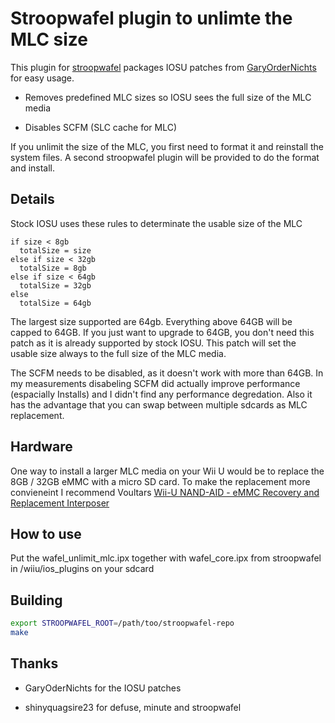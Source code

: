 # Stroopwafel plugin to unlimte the MLC size

This plugin for [stroopwafel](https://github.com/shinyquagsire23/stroopwafel) packages IOSU patches from [GaryOrderNichts](https://github.com/GaryOderNichts) for easy usage.

- Removes predefined MLC sizes so IOSU sees the full size of the MLC media

- Disables SCFM (SLC cache for MLC)

If you unlimit the size of the MLC, you first need to format it and reinstall the system files. A second stroopwafel plugin will be provided to do the format and install.



## Details

Stock IOSU uses these rules to determinate the usable size of the MLC

```
if size < 8gb
  totalSize = size
else if size < 32gb
  totalSize = 8gb
else if size < 64gb
  totalSize = 32gb
else
  totalSize = 64gb
```

The largest size supported are 64gb. Everything above 64GB will be capped to 64GB. If you just want to upgrade to 64GB, you don't need this patch as it is already supported by stock IOSU. This patch will set the usable size always to the full size of the MLC media.

The SCFM needs to be disabled, as it doesn't work with more than 64GB. In my measurements disabeling SCFM did actually improve performance (espacially Installs) and I didn't find any performance degredation. Also it has the advantage that you can swap between multiple sdcards as MLC replacement.

## Hardware

One way to install a larger MLC media on your Wii U would be to replace the 8GB / 32GB eMMC with a micro SD card. To make the replacement more convieneint I recommend Voultars [Wii-U NAND-AID - eMMC Recovery and Replacement Interposer](https://gbatemp.net/threads/wii-u-nand-aid-emmc-recovery-and-replacement-interposer-public-test.630798/)

## How to use

Put the wafel_unlimit_mlc.ipx together with wafel_core.ipx from stroopwafel in /wiiu/ios_plugins on your sdcard

## Building

```bash
export STROOPWAFEL_ROOT=/path/too/stroopwafel-repo
make
```

## Thanks

- GaryOderNichts for the IOSU patches

- shinyquagsire23 for defuse, minute and stroopwafel
